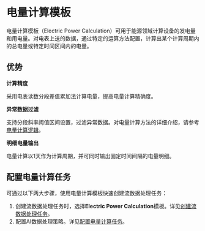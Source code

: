 # 电量计算模板

电量计算模板（Electric Power Calculation）可用于能源领域计算设备的发电量和用电量。对电表上送的数据，通过特定的运算方法配置，计算出某个计算周期内的总电量或特定时间区间内的电量。

## 优势

**计算精度**

采用电表读数分段差值累加法计算电量，提高电量计算精确度。

**异常数据过滤**

支持分段斜率阈值区间设置，过滤异常数据。对电量计算方法的详细介绍，请参考[电量计算逻辑](/docs/data-asset/zh_CN/dev/reference/power_calculation_logic.html)。

**明细电量输出**

电量计算以1天作为计算周期，并可同时输出固定时间间隔的电量明细。



## 配置电量计算任务

可通过以下两大步骤，使用电量计算模板快速创建流数据处理任务：

1. 创建流数据处理任务时，选择**Electric Power Calculation**模板。详见[创建流数据处理任务](/docs/data-asset/zh_CN/dev/howto/stream/creating_job.html)。
2. 配置AI数据处理策略。详见[配置电量计算任务](/docs/data-asset/zh_CN/dev/howto/stream/configuring_pi_template.html)。

